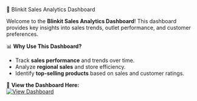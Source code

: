 🚀 Blinkit Sales Analytics Dashboard


Welcome to the **Blinkit Sales Analytics Dashboard**! This dashboard provides key insights into sales trends, outlet performance, and customer preferences.

📊 **Why Use This Dashboard?**
- Track **sales performance** and trends over time.
- Analyze **regional sales** and store efficiency.
- Identify **top-selling products** based on sales and customer ratings.

🔗 **View the Dashboard Here:**  
[![View Dashboard](https://img.shields.io/badge/View%20Dashboard-Tableau-blue?style=for-the-badge&logo=tableau)](https://public.tableau.com/views/VanshikasblinkitDashboard/Dashboard1?:language=en-US&publish=yes&:sid=&:redirect=auth&:display_count=n&:origin=viz_share_link)
